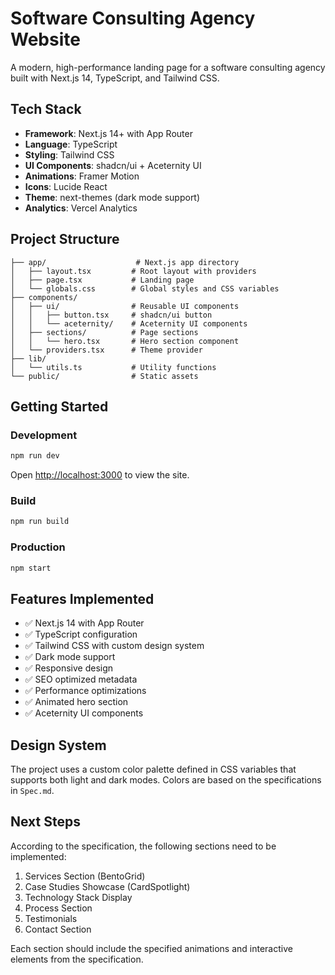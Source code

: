 # Software Consulting Agency Website

A modern, high-performance landing page for a software consulting agency built with Next.js 14, TypeScript, and Tailwind CSS.

## Tech Stack

- **Framework**: Next.js 14+ with App Router
- **Language**: TypeScript
- **Styling**: Tailwind CSS
- **UI Components**: shadcn/ui + Aceternity UI
- **Animations**: Framer Motion
- **Icons**: Lucide React
- **Theme**: next-themes (dark mode support)
- **Analytics**: Vercel Analytics

## Project Structure

```
├── app/                    # Next.js app directory
│   ├── layout.tsx         # Root layout with providers
│   ├── page.tsx           # Landing page
│   └── globals.css        # Global styles and CSS variables
├── components/            
│   ├── ui/                # Reusable UI components
│   │   ├── button.tsx     # shadcn/ui button
│   │   └── aceternity/    # Aceternity UI components
│   ├── sections/          # Page sections
│   │   └── hero.tsx       # Hero section component
│   └── providers.tsx      # Theme provider
├── lib/
│   └── utils.ts           # Utility functions
└── public/                # Static assets
```

## Getting Started

### Development

```bash
npm run dev
```

Open [http://localhost:3000](http://localhost:3000) to view the site.

### Build

```bash
npm run build
```

### Production

```bash
npm start
```

## Features Implemented

- ✅ Next.js 14 with App Router
- ✅ TypeScript configuration
- ✅ Tailwind CSS with custom design system
- ✅ Dark mode support
- ✅ Responsive design
- ✅ SEO optimized metadata
- ✅ Performance optimizations
- ✅ Animated hero section
- ✅ Aceternity UI components

## Design System

The project uses a custom color palette defined in CSS variables that supports both light and dark modes. Colors are based on the specifications in `Spec.md`.

## Next Steps

According to the specification, the following sections need to be implemented:

1. Services Section (BentoGrid)
2. Case Studies Showcase (CardSpotlight)
3. Technology Stack Display
4. Process Section
5. Testimonials
6. Contact Section

Each section should include the specified animations and interactive elements from the specification.